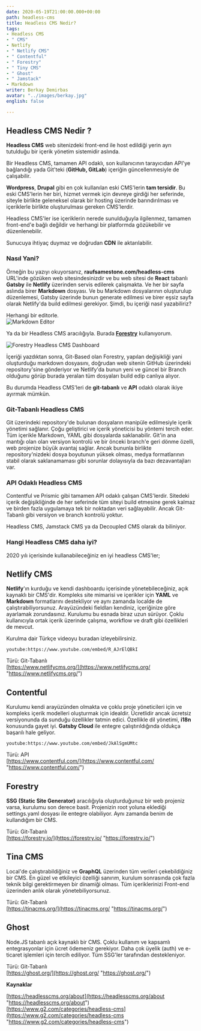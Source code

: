 ```yaml
---
date: 2020-05-19T21:00:00.000+00:00
path: headless-cms
title: Headless CMS Nedir?
tags:
- Headless CMS
- " CMS"
- Netlify
- " Netlify CMS"
- " Contentful"
- " Forestry"
- " Tiny CMS"
- " Ghost"
- " Jamstack"
- Markdown
writer: Berkay Demirbas
avatar: "../images/berkay.jpg"
english: false

---
```

## Headless CMS Nedir ?

**Headless CMS** web sitenizdeki front-end ile host edildiği yerin ayrı tutulduğu bir içerik yönetim sistemidir aslında.

Bir Headless CMS, tamamen API odaklı, son kullanıcının tarayıcıdan API'ye bağlandığı yada Git'teki (**GitHub, GitLab**) içeriğin güncellenmesiyle de çalışabilir.

**Wordpress**, **Drupal** gibi en çok kullanılan eski CMS'lerin **tam tersidir**. Bu eski CMS'lerin her biri, hizmet vermek için devreye girdiği her seferinde, siteyle birlikte geleneksel olarak bir hosting üzerinde barındırılması ve içeriklerle birlikte oluşturulması gereken CMS'lerdir.

Headless CMS'ler ise içeriklerin nerede sunulduğuyla ilgilenmez, tamamen front-end'e bağlı değildir ve herhangi bir platformda gözükebilir ve düzenlenebilir.

Sunucuya ihtiyaç duymaz ve doğrudan **CDN** ile aktarılabilir.

### Nasıl Yani?

Örneğin bu yazıyı okuyorsanız, **raufsamestone.com/headless-cms** URL'inde gözüken web sitesindesinizdir ve bu web sitesi de **React** tabanlı **Gatsby** ile **Netlify** üzerinden servis edilerek çalışmakta. Ve her bir sayfa aslında birer **Markdown** dosyası. Ve bu Markdown dosyalarının oluşturulup düzenlemesi, Gatsby üzerinde bunun generate edilmesi ve birer eşsiz sayfa olarak Netlify'da build edilmesi gerekiyor. Şimdi, bu içeriği nasıl yazabiliriz?

Herhangi bir editorle.  
![Markdown Editor](https://res.cloudinary.com/raufsamestone/image/upload/v1589966134/blog-contents/headless-cms-markdown-editor_koabgj.webp "VS Code")

Ya da bir Headless CMS aracılığıyla. Burada [**Forestry**](https://forestry.io/) kullanıyorum.

![Forestry Headless CMS Dashboard](https://res.cloudinary.com/raufsamestone/image/upload/v1589959817/blog-contents/headless-cms-forestry-dashboard_sfjtrb.webp "Forestry Headless CMS Dashboard")

İçeriği yazdıktan sonra, Git-Based olan Forestry, yapılan değişikliği yani oluşturduğu markdown dosyasını, doğrudan web sitenin GitHub üzerindeki repository'sine gönderiyor ve Netlify'da bunun yeni ve güncel bir Branch olduğunu görüp burada yeralan tüm dosyaları build edip canlıya alıyor.

Bu durumda Headless CMS'leri de **git-tabanlı** ve **API** odaklı olarak ikiye ayırmak mümkün.

### Git-Tabanlı Headless CMS

Git üzerindeki repository'de bulunan dosyaların manipüle edilmesiyle içerik yönetimi sağlanır. Çoğu geliştirici ve içerik yöneticisi bu yöntemi tercih eder. Tüm içerikle Markdown, YAML gibi dosyalarda saklanabilir. Git'in ana mantığı olan olan versiyon kontrolü ve bir önceki branch'e geri dönme özelli, web projenize büyük avantaj sağlar. Ancak bununla birlikte repository'nizdeki dosya boyutunun yüksek olması, medya formatlarının stabil olarak saklanamaması gibi sorunlar dolayısıyla da bazı dezavantajları var.

### API Odaklı Headless CMS

Contentful ve Prismic gibi tamamen API odaklı çalışan CMS'lerdir. Sitedeki içerik değişikliğinde de her seferinde tüm siteyi build etmesine gerek kalmaz ve birden fazla uygulamaya tek bir noktadan veri sağlayabilir. Ancak Git-Tabanlı gibi versiyon ve branch kontrolü yoktur.

Headless CMS, Jamstack CMS ya da Decoupled CMS olarak da biliniyor.

### Hangi Headless CMS daha iyi?

2020 yılı içerisinde kullanabileceğiniz en iyi headless CMS'ler;

## Netlify CMS

**Netlify**'ın kurduğu ve kendi dashboardu içerisinde yönetebileceğiniz, açık kaynaklı bir CMS'dir. Kompleks site mimarisi ve içerikler için **YAML** ve **Markdown** formatlarını destekliyor ve aynı zamanda localde de çalıştırabiliyorsunuz. Arayüzündeki fieldları kendiniz, içeriğinize göre ayarlamak zorundasınız. Kurulumu bu esnada biraz uzun sürüyor. Çoklu kullanıcıyla ortak içerik üzerinde çalışma, workflow ve draft gibi özellikleri de mevcut.

Kurulma dair Türkçe videoyu buradan izleyebilirsiniz.

`youtube:https://www.youtube.com/embed/R_AJrElQBkI`

Türü: Git-Tabanlı  
[https://www.netlifycms.org/](https://www.netlifycms.org/ "https://www.netlifycms.org/")

## Contentful

Kurulumu kendi arayüzünden olmakta ve çoklu proje yöneticileri için ve kompleks içerik modelleri oluşturmak için idealdir. Ücretlidir ancak ücretsiz versiyonunda da sunduğu özellikler tatmin edici. Özellikle dil yönetimi, **i18n** konusunda gayet iyi. **Gatsby Cloud** ile entegre çalıştırıldığında oldukça başarılı hale geliyor.

`youtube:https://www.youtube.com/embed/JkAlSgmUMtc`

Türü: API  
[https://www.contentful.com/](https://www.contentful.com/ "https://www.contentful.com/")

## Forestry

**SSG (Static Site Generator)** aracılığıyla oluşturduğunuz bir web projeniz varsa, kurulumu son derece basit. Projenizin root yoluna eklediği settings.yaml dosyası ile entegre olabiliyor. Aynı zamanda benim de kullandığım bir CMS.

Türü: Git-Tabanlı  
[https://forestry.io/](https://forestry.io/ "https://forestry.io/")

## Tina CMS

Local'de çalıştırabildiğiniz ve **GraphQL** üzerinden tüm verileri çekebildiğiniz bir CMS. En güzel ve etkileyici özelliği sanırım, kurulum sonrasında çok fazla teknik bilgi gerektirmeyen bir dinamiği olması. Tüm içeriklerinizi Front-end üzerinden anlık olarak yönetebiliyorsunuz.

Türü: Git-Tabanlı  
[https://tinacms.org/](https://tinacms.org/ "https://tinacms.org/")

## Ghost

Node.JS tabanlı açık kaynaklı bir CMS. Çoklu kullanım ve kapsamlı entegrasyonlar için ücret ödemeniz gerekiyor. Daha çok üyelik (auth) ve e-ticaret işlemleri için tercih ediliyor. Tüm SSG'ler tarafından destekleniyor.

Türü: Git-Tabanlı  
[https://ghost.org/](https://ghost.org/ "https://ghost.org/")

**Kaynaklar**

[https://headlesscms.org/about](https://headlesscms.org/about "https://headlesscms.org/about")  
[https://www.g2.com/categories/headless-cms](https://www.g2.com/categories/headless-cms "https://www.g2.com/categories/headless-cms")
